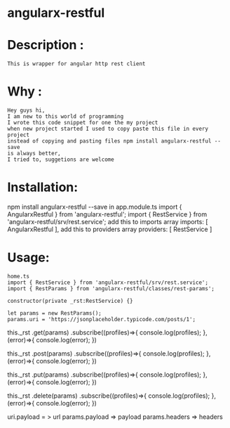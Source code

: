 # angularx-restful

# Description :
	This is wrapper for angular http rest client
# Why :
	Hey guys hi,
	I am new to this world of programming
	I wrote this code snippet for one the my project
	when new project started I used to copy paste this file in every project
	instead of copying and pasting files npm install angularx-restful --save
	is always better, 
	I tried to, suggetions are welcome

# Installation:
npm install angularx-restful --save
in app.module.ts
	import { AngularxRestful } from 'angularx-restful';
	import { RestService } from 'angularx-restful/srv/rest.service';
add this to imports array
	imports: [
    	AngularxRestful
  	],
add this to providers array
	providers: [
    	RestService
	]


# Usage:
	home.ts
	import { RestService } from 'angularx-restful/srv/rest.service';
	import { RestParams } from 'angularx-restful/classes/rest-params';

	constructor(private _rst:RestService) {}

	let params = new RestParams();
	params.uri = 'https://jsonplaceholder.typicode.com/posts/1';


this._rst
	.get(params)
	.subscribe((profiles)=>{
  			console.log(profiles);
		},(error)=>{
  			console.log(error);
		})

this._rst
	.post(params)
	.subscribe((profiles)=>{
  			console.log(profiles);
		},(error)=>{
			console.log(error);
		})

this._rst
	.put(params)
	.subscribe((profiles)=>{
  			console.log(profiles);
		},(error)=>{
  			console.log(error);
		})

this._rst
	.delete(params)
	.subscribe((profiles)=>{
  			console.log(profiles);
		},(error)=>{
  			console.log(error);
		})

uri.payload = > url 
params.payload  => payload
params.headers => headers

